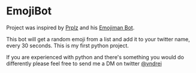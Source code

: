 # EmojiBot
Project was inspired by [Prplz](https://twitter.com/prpl_z) and his [Emojiman Bot](https://github.com/prplz/emojiman).

This bot will get a random emoji from a list and add it to your twitter name, every 30 seconds. 
This is my first python project.

If you are experienced with python and there's something you would do differently please feel free to send me a DM on twitter [@vndrei](https://twitter.com/vndrei)
